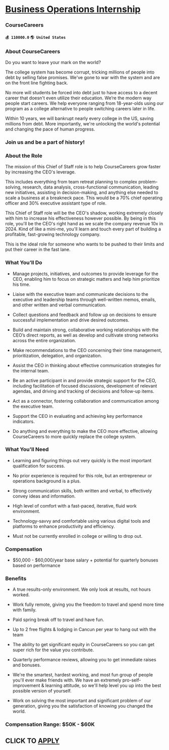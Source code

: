 # [Business Operations Internship](https://www.remotewlb.com/apply/business-operations-internship)  
### CourseCareers  
#### `💰 110000.0` `🌎 United States`  

### About CourseCareers

Do you want to leave your mark on the world?

The college system has become corrupt, tricking millions of people into debt by selling false promises. We've gone to war with the system and are on the front line fighting back.

No more will students be forced into debt just to have access to a decent career that doesn't even utilize their education. We’re the modern way people start careers. We help everyone ranging from 18-year-olds using our program as a college alternative to people switching careers later in life.

Within 10 years, we will bankrupt nearly every college in the US, saving millions from debt. More importantly, we're unlocking the world's potential and changing the pace of human progress.

### Join us and be a part of history!

### About the Role

The mission of this Chief of Staff role is to help CourseCareers grow faster by increasing the CEO's leverage.

This includes everything from team retreat planning to complex problem-solving, research, data analysis, cross-functional communication, leading new initiatives, assisting in decision-making, and anything else needed to scale a business at a breakneck pace. This would be a 70% chief operating officer and 30% executive assistant type of role.

This Chief of Staff role will be the CEO's shadow, working extremely closely with him to increase his effectiveness however possible. By being in this role, you'll be the CEO's right hand as we scale the company revenue 10x in 2024. Kind of like a mini-me, you'll learn and touch every part of building a profitable, fast-growing technology company.

This is the ideal role for someone who wants to be pushed to their limits and put their career in the fast lane.

### What You’ll Do

  * Manage projects, initiatives, and outcomes to provide leverage for the CEO, enabling him to focus on strategic matters and help him prioritize his time.

  * Liaise with the executive team and communicate decisions to the executive and leadership teams through well-written memos, emails, and other written and verbal communication.

  * Collect questions and feedback and follow up on decisions to ensure successful implementation and drive desired outcomes.

  * Build and maintain strong, collaborative working relationships with the CEO’s direct reports, as well as develop and cultivate strong networks across the entire organization.

  * Make recommendations to the CEO concerning their time management, prioritization, delegation, and organization.

  * Assist the CEO in thinking about effective communication strategies for the internal team.

  * Be an active participant in and provide strategic support for the CEO, including facilitation of focused discussions, development of relevant agendas, and driving and tracking of decisions and follow-up items.

  * Act as a connector, fostering collaboration and communication among the executive team.

  * Support the CEO in evaluating and achieving key performance indicators.

  * Do anything and everything to make the CEO more effective, allowing CourseCareers to more quickly replace the college system. 

### What You'll Need

  * Learning and figuring things out very quickly is the most important qualification for success. 

  * No prior experience is required for this role, but an entrepreneur or operations background is a plus. 

  * Strong communication skills, both written and verbal, to effectively convey ideas and information.

  * High level of comfort with a fast-paced, iterative, fluid work environment.

  * Technology-savvy and comfortable using various digital tools and platforms to enhance productivity and efficiency.

  * Must not be currently enrolled in college or willing to drop out. 

### Compensation

  * $50,000 - $60,000/year base salary + potential for quarterly bonuses based on performance

### Benefits

  * A true results-only environment. We only look at results, not hours worked. 

  * Work fully remote, giving you the freedom to travel and spend more time with family. 

  * Paid spring break off to travel and have fun.

  * Up to 2 free flights & lodging in Cancun per year to hang out with the team

  * The ability to get significant equity in CourseCareers so you can get super rich for the value you contribute.

  * Quarterly performance reviews, allowing you to get immediate raises and bonuses. 

  * We're the smartest, hardest working, and most fun group of people you'll ever make friends with. We have an extremely pro-self-improvement & learning attitude, so we'll help level you up into the best possible version of yourself.

  * Work on solving the most important and significant problem of our generation, giving you the satisfaction of knowing you changed the world.

### Compensation Range: $50K - $60K

  
## CLICK TO [APPLY](https://www.remotewlb.com/apply/business-operations-internship)

